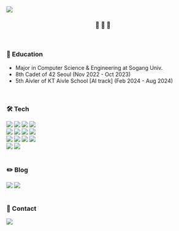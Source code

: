 <img src="https://capsule-render.vercel.app/api?type=soft&color=A5D6A7&height=100&text=%20@YounginYoon%20&animation=&fontColor=ffffff&fontSize=35&fontAlignY=52" />
<div align="center">
  <h3>🥑 🥑 🥑</h3>
</div>
<br/>

### 🏫 Education
- Major in Computer Science & Engineering at Sogang Univ.
- 8th Cadet of 42 Seoul (Nov 2022 - Oct 2023)
- 5th Aivler of KT Aivle School [AI track] (Feb 2024 - Aug 2024)

<br/>

### 🛠️ Tech
<div>
  <img src="https://img.shields.io/badge/Java-007396?style=flat-square&logo=OpenJDK&logoColor=white">
  <img src="https://img.shields.io/badge/C-A8B9CC?style=flat-square&logo=C&logoColor=white"/>
  <img src="https://img.shields.io/badge/C++-00599C?style=flat-square&logo=C++&logoColor=white"/>
  <img src="https://img.shields.io/badge/Python-3776AB?style=flat-square&logo=python&logoColor=white"/>
  <br/>
  <img src="https://img.shields.io/badge/Spring Boot-6DB33F?style=flat-square&logo=springboot&logoColor=white">
  <img src="https://img.shields.io/badge/AWS%20EC2-FF9900?style=flat-square&logo=Amazon%20EC2&logoColor=white">
  <img src="https://img.shields.io/badge/MySQL-4479A1?style=flat-square&logo=MySQL&logoColor=white"/> 
  <img src="https://img.shields.io/badge/Redis-DC382D?style=flat-square&logo=Redis&logoColor=white"/> 
  <br/>
  <img src="https://img.shields.io/badge/CSS-1572B6?style=flat-square&logo=css3&logoColor=white"/>
  <img src="https://img.shields.io/badge/HTML-E34F26?style=flat-square&logo=html5&logoColor=white"/>
  <img src="https://img.shields.io/badge/JavaScript-F7DF1E?style=flat-square&logo=javascript&logoColor=black"/>
  <img src="https://img.shields.io/badge/React-61DAFB?style=flat-square&logo=React&logoColor=black"/>
  <br/>
  <img src="https://img.shields.io/badge/Firebase-DD2C00?style=flat-square&logo=firebase&logoColor=white"/>
  <img src="https://img.shields.io/badge/Git-F05032?style=flat-square&logo=git&logoColor=white"/>
</div>
<br/>

### ✏️ Blog
  <a href="https://younginstudy.tistory.com"><img src="https://img.shields.io/badge/Tistory-010101?style=flat-square&logo=tistory&logoColor=white&link=https://younginstudy.tistory.com"></a>
  <a href="https://velog.io/@o_o_o/posts"><img src="https://img.shields.io/badge/Velog-31C48D?style=flat-square&logo=velog&logoColor=white&link=https://velog.io/@o_o_o/posts"></a>
<br/>
<br/>

### 📩 Contact

<a href="mailto:3ylsjlsj@gmail.com"><img src="https://img.shields.io/badge/Gmail-E95420?style=flat-square&logo=gmail&logoColor=white"></a>
<br/><br/>

